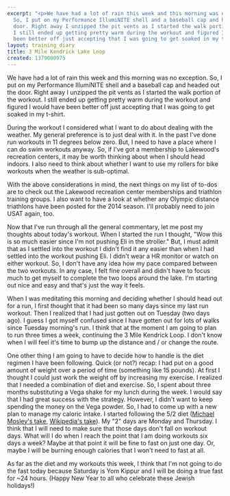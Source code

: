 ```yaml
---
excerpt: "<p>We have had a lot of rain this week and this morning was no exception.
  So, I put on my Performance IllumiNITE shell and a baseball cap and headed out the
  door. Right away I unzipped the pit vents as I started the walk portion of the workout.
  I still ended up getting pretty warm during the workout and figured I would have
  been better off just accepting that I was going to get soaked in my t-shirt.</p>"
layout: training_diary
title: 3 Mile Kendrick Lake Loop
created: 1379000975
---
```

<p>We have had a lot of rain this week and this morning was no exception. So, I put on my Performance IllumiNITE shell and a baseball cap and headed out the door. Right away I unzipped the pit vents as I started the walk portion of the workout. I still ended up getting pretty warm during the workout and figured I would have been better off just accepting that I was going to get soaked in my t-shirt.</p><p>During the workout I considered what I want to do about dealing with the weather. My general preference is to just deal with it. In the past I've done run workouts in 11 degrees below zero. But, I need to have a place where I can do swim workouts anyway. So, if I've got a membership to Lakewood's recreation centers, it may be worth thinking about when I should head indoors. I also need to think about whether I want to use my rollers for bike workouts when the weather is sub-optimal.</p><p>With the above considerations in mind, the next things on my list of to-dos are to check out the Lakewood recreation center memberships and triathlon training groups. I also want to have a look at whether any Olympic distance triathlons have been posted for the 2014 season. I'll probably need to join USAT again, too.</p><p>Now that I've run through all the general commentary, let me post my thoughts about today's workout. When I started the run I thought, "Wow this is so much easier since I'm not pushing Eli in the stroller." But, I must admit that as I settled into the workout I didn't find it any easier than when I had settled into the workout pushing Eli. I didn't wear a HR monitor or watch on either workout. So, I don't have any idea how my pace compared between the two workouts. In any case, I felt fine overall and didn't have to focus much to get myself to complete the two loops around the lake. I'm starting out nice and easy and that's just the way it feels.</p><p>When I was meditating this morning and deciding whether I should head out for a run, I first thought that it had been so many days since my last run workout. Then I realized that I had just gotten out on Tuesday (two days ago). I guess I got myself confused since I have gotten out for lots of walks since Tuesday morning's run. I think that at the moment I am going to plan to run three times a week, continuing the 3 Mile Kendrick Loop. I don't know when I will feel it's time to bump up the distance and / or change the route.</p><p>One other thing I am going to have to decide how to handle is the diet regimen I have been following. Quick (or not?) recap: I had put on a good amount of weight over a period of time (something like 15 pounds). At first I thought I could just work the weight off by increasing my exercise. I realized that I needed a combination of diet and exercise. So, I spent about three months substituting a Vega shake for my lunch during the week. I would say that I had great success with the strategy. However, I didn't want to keep spending the money on the Vega powder. So, I had to come up with a new plan to manage my caloric intake. I started following the 5/2 diet (<a href="http://thefastdiet.co.uk/">Michael Mosley's take</a>, <a href="http://en.wikipedia.org/wiki/5:2_diet">Wikipedia's take</a>). My "2" days are Monday and Thursday. I think that I will need to make sure that those days don't fall on workout days. What will I do when I reach the point that I am doing workouts six days a week? Maybe at that point it will be fine to fast on just one day. Or, maybe I will be burning enough calories that I won't need to fast at all.</p><p>As far as the diet and my workouts this week, I think that I'm not going to do the fast today because Saturday is Yom Kippur and I will be doing a true fast for ~24 hours. (Happy New Year to all who celebrate these Jewish holidays!)</p>
